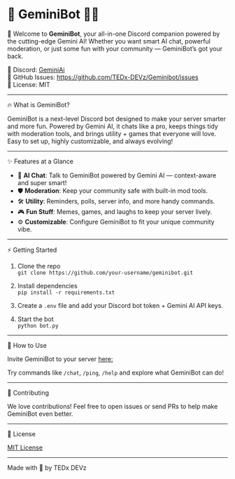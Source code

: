 🚀 GeminiBot 🤖✨
=================

🎉 Welcome to **GeminiBot**, your all-in-one Discord companion powered by the cutting-edge Gemini AI! Whether you want smart AI chat, powerful moderation, or just some fun with your community — GeminiBot’s got your back.

🔗 Discord: [GeminiAi](https://discord.gg/your-invite)  
🐞 GitHub Issues: https://github.com/TEDx-DEVz/Geminibot/issues  
📜 License: MIT

---

🔥 What is GeminiBot?

GeminiBot is a next-level Discord bot designed to make your server smarter and more fun. Powered by Gemini AI, it chats like a pro, keeps things tidy with moderation tools, and brings utility + games that everyone will love. Easy to set up, highly customizable, and always evolving!

---

✨ Features at a Glance

- 💬 **AI Chat**: Talk to GeminiBot powered by Gemini AI — context-aware and super smart!
- 🛡️ **Moderation**: Keep your community safe with built-in mod tools.
- 🛠️ **Utility**: Reminders, polls, server info, and more handy commands.
- 🎮 **Fun Stuff**: Memes, games, and laughs to keep your server lively.
- ⚙️ **Customizable**: Configure GeminiBot to fit your unique community vibe.

---

⚡ Getting Started

1. Clone the repo  
   `git clone https://github.com/your-username/geminibot.git`

2. Install dependencies  
   `pip install -r requirements.txt`

3. Create a `.env` file and add your Discord bot token + Gemini AI API keys.

4. Start the bot  
   `python bot.py`

---

🚀 How to Use

Invite GeminiBot to your server [here:](https://discord.com/oauth2/authorize?client_id=YOUR_CLIENT_ID&scope=bot+applications.commands&permissions=YOUR_PERMISSIONS)  

Try commands like `/chat`, `/ping`, `/help` and explore what GeminiBot can do!

---

🤝 Contributing

We love contributions! Feel free to open issues or send PRs to help make GeminiBot even better.

---

📄 License

[MIT License](/LICENSE)

---

Made with 💙 by TEDx DEVz

